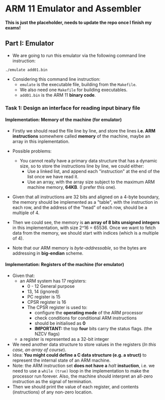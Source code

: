 # ARM 11 Emulator and Assembler

**This is just the placeholder, needs to update the repo once I finish my exams!**

## Part I: Emulator

- We are going to run this emulator via the following command line instruction:

```
./emulate add01.bin
```

- Considering this command line instruction:
  - `emulate` is the executable file, building from the `Makefile`.
  - We also need one `Makefile` for building executables.
  - `add01.bin` is the ARM 11 **binary code**.

### Task 1: Design an interface for reading input binary file

#### Implementation: Memory of the machine (for emulator)

- Firstly we should read the file line by line, and store the lines **i.e. ARM instructions** somewhere called **memory** of the machine, maybe an array in this inplementation.

- Possible problems:

  - You cannot really have a primary data structure that has a dynamic size, so to store the instructions line by line, we could either:
    - Use a linked list, and append each "instruction" at the end of the list once we have read it.
    - Use an array, with the array size subject to the maximum ARM machine memory, **64KB**. (I prefer this one).

- Given that all instructions are 32 bits and aligned on a 4-byte boundary, the memory should be implemented as a "table", with the instruction in each row, and the address of the "head" of each row, should be a multiple of 4.

- Then we could see, the memory is **an array of 8 bits unsigned integers** in this implementation, with size 2^16 = 65536. Once we want to fetch data from the memory, we should start with indices (which is a multiple of 4).

- Note that our ARM memory is _byte-addressable_, so the bytes are addressing in **big-endian** scheme.

#### Implementation: Registers of the machine (for emulator)

- Given that:
  - an ARM system has 17 registers:
    - 0 - 12 General purpose
    - 13, 14 (ignored)
    - PC register is 15
    - CPSR register is 16
    - The CPSR register is used to:
      - configure the **operating mode** of the ARM processor
      - check conditions for conditional ARM instructions
      - should be initialised as **0**
      - **IMPORTANT:** the top **four** bits carry the status flags. (the NZCV flags)
  - a register is represented as a 32-bit integer
- We need another data structure to store values in the registers (_In this case, an array of course_).
- Idea: **You might could define a C data structure (e.g. a struct)** to represent the internal state of an ARM machine.
- Note: the ARM instruction set **does not have a** _halt_ **instuction**, i.e. we need to use a `while (true)` loop in the implementation to make the processor run forever. Also, the machine should interpret an all-zero instruction as the signal of termination.
- Then we should print the value of each register, and contents (instructions) of any non-zero location.
